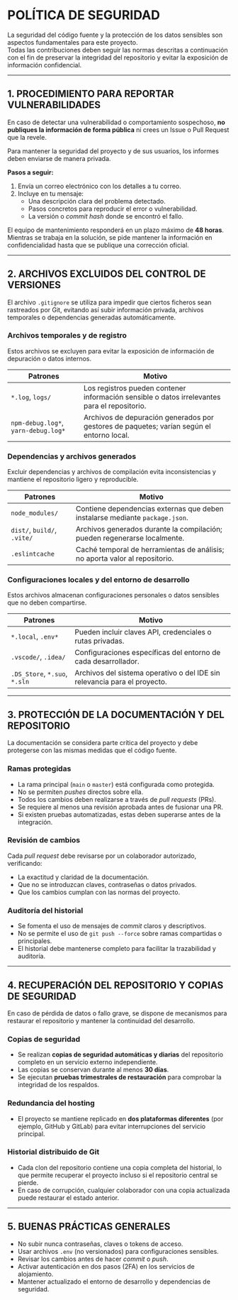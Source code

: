 # POLÍTICA DE SEGURIDAD

La seguridad del código fuente y la protección de los datos sensibles son aspectos fundamentales para este proyecto.  
Todas las contribuciones deben seguir las normas descritas a continuación con el fin de preservar la integridad del repositorio y evitar la exposición de información confidencial.

---

## 1. PROCEDIMIENTO PARA REPORTAR VULNERABILIDADES

En caso de detectar una vulnerabilidad o comportamiento sospechoso, **no publiques la información de forma pública** ni crees un Issue o Pull Request que la revele.

Para mantener la seguridad del proyecto y de sus usuarios, los informes deben enviarse de manera privada.

**Pasos a seguir:**

1. Envía un correo electrónico con los detalles a tu correo.  
2. Incluye en tu mensaje:
   - Una descripción clara del problema detectado.  
   - Pasos concretos para reproducir el error o vulnerabilidad.  
   - La versión o *commit hash* donde se encontró el fallo.  

El equipo de mantenimiento responderá en un plazo máximo de **48 horas**.  
Mientras se trabaja en la solución, se pide mantener la información en confidencialidad hasta que se publique una corrección oficial.

---

## 2. ARCHIVOS EXCLUIDOS DEL CONTROL DE VERSIONES

El archivo `.gitignore` se utiliza para impedir que ciertos ficheros sean rastreados por Git, evitando así subir información privada, archivos temporales o dependencias generadas automáticamente.

### Archivos temporales y de registro

Estos archivos se excluyen para evitar la exposición de información de depuración o datos internos.

| Patrones | Motivo |
|-----------|--------|
| `*.log`, `logs/` | Los registros pueden contener información sensible o datos irrelevantes para el repositorio. |
| `npm-debug.log*`, `yarn-debug.log*` | Archivos de depuración generados por gestores de paquetes; varían según el entorno local. |

### Dependencias y archivos generados

Excluir dependencias y archivos de compilación evita inconsistencias y mantiene el repositorio ligero y reproducible.

| Patrones | Motivo |
|-----------|--------|
| `node_modules/` | Contiene dependencias externas que deben instalarse mediante `package.json`. |
| `dist/`, `build/`, `.vite/` | Archivos generados durante la compilación; pueden regenerarse localmente. |
| `.eslintcache` | Caché temporal de herramientas de análisis; no aporta valor al repositorio. |

### Configuraciones locales y del entorno de desarrollo

Estos archivos almacenan configuraciones personales o datos sensibles que no deben compartirse.

| Patrones | Motivo |
|-----------|--------|
| `*.local`, `.env*` | Pueden incluir claves API, credenciales o rutas privadas. |
| `.vscode/`, `.idea/` | Configuraciones específicas del entorno de cada desarrollador. |
| `.DS_Store`, `*.suo`, `*.sln` | Archivos del sistema operativo o del IDE sin relevancia para el proyecto. |

---

## 3. PROTECCIÓN DE LA DOCUMENTACIÓN Y DEL REPOSITORIO

La documentación se considera parte crítica del proyecto y debe protegerse con las mismas medidas que el código fuente.

### Ramas protegidas

- La rama principal (`main` o `master`) está configurada como protegida.  
- No se permiten *pushes* directos sobre ella.  
- Todos los cambios deben realizarse a través de *pull requests* (PRs).  
- Se requiere al menos una revisión aprobada antes de fusionar una PR.  
- Si existen pruebas automatizadas, estas deben superarse antes de la integración.

### Revisión de cambios

Cada *pull request* debe revisarse por un colaborador autorizado, verificando:

- La exactitud y claridad de la documentación.  
- Que no se introduzcan claves, contraseñas o datos privados.  
- Que los cambios cumplan con las normas del proyecto.

### Auditoría del historial

- Se fomenta el uso de mensajes de *commit* claros y descriptivos.  
- No se permite el uso de `git push --force` sobre ramas compartidas o principales.  
- El historial debe mantenerse completo para facilitar la trazabilidad y auditoría.

---

## 4. RECUPERACIÓN DEL REPOSITORIO Y COPIAS DE SEGURIDAD

En caso de pérdida de datos o fallo grave, se dispone de mecanismos para restaurar el repositorio y mantener la continuidad del desarrollo.

### Copias de seguridad

- Se realizan **copias de seguridad automáticas y diarias** del repositorio completo en un servicio externo independiente.  
- Las copias se conservan durante al menos **30 días**.  
- Se ejecutan **pruebas trimestrales de restauración** para comprobar la integridad de los respaldos.

### Redundancia del hosting

- El proyecto se mantiene replicado en **dos plataformas diferentes** (por ejemplo, GitHub y GitLab) para evitar interrupciones del servicio principal.  

### Historial distribuido de Git

- Cada clon del repositorio contiene una copia completa del historial, lo que permite recuperar el proyecto incluso si el repositorio central se pierde.  
- En caso de corrupción, cualquier colaborador con una copia actualizada puede restaurar el estado anterior.

---

## 5. BUENAS PRÁCTICAS GENERALES

- No subir nunca contraseñas, claves o tokens de acceso.  
- Usar archivos `.env` (no versionados) para configuraciones sensibles.  
- Revisar los cambios antes de hacer *commit* o *push*.  
- Activar autenticación en dos pasos (2FA) en los servicios de alojamiento.  
- Mantener actualizado el entorno de desarrollo y dependencias de seguridad.
